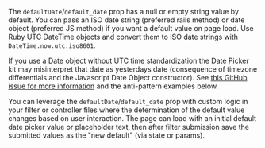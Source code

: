 The `defaultDate`/`default_date` prop has a null or empty string value by default.  You can pass an ISO date string (preferred rails method) or date object (preferred JS method) if you want a default value on page load.  Use Ruby UTC DateTime objects and convert them to ISO date strings with `DateTime.now.utc.iso8601`.  

If you use a Date object without UTC time standardization the Date Picker kit may misinterpret that date as yesterdays date (consequence of timezone differentials and the Javascript Date Object constructor).  See [this GitHub issue for more information](https://github.com/powerhome/playbook/issues/1167) and the anti-pattern examples below.

You can leverage the `defaultDate`/`default_date` prop with custom logic in your filter or controller files where the determination of the default value changes based on user interaction. The page can load with an initial default date picker value or placeholder text, then after filter submission save the submitted values as the "new default" (via state or params).
